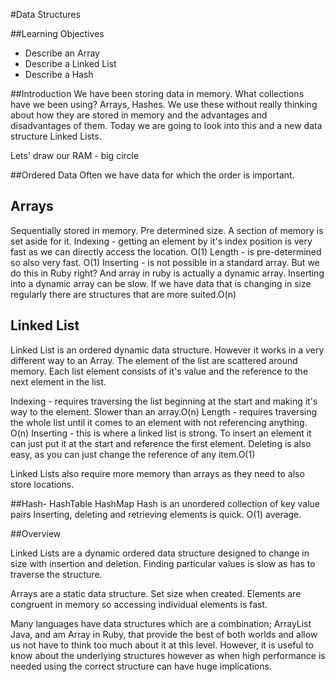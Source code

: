 #Data Structures

##Learning Objectives
  - Describe an Array
  - Describe a Linked List
  - Describe a Hash

##Introduction
We have been storing data in memory.  What collections have we been using?  Arrays, Hashes.
We use these without really thinking about how they are stored in memory and the advantages and disadvantages of them. Today we are going to look into this and a new data structure Linked Lists.

Lets' draw our RAM - big circle




##Ordered Data
Often we have data for which the order is important.

## Arrays
Sequentially stored in memory. Pre determined size.  A section of memory is set aside for it.
Indexing - getting an element by it's index position is very fast as we can directly access the location. O(1)
Length - is pre-determined so also very fast. O(1)
Inserting - is not possible in a standard array.  But we do this in Ruby right?  And array in ruby is actually a dynamic array. Inserting into a dynamic array can be slow.  If we have data that is changing in size regularly there are structures that are more suited.O(n)

## Linked List
Linked List is an ordered dynamic data structure. However it works in a very different way to an Array.  The element of the list are scattered around memory. Each list element consists of it's value and the reference to the next element in the list.

Indexing - requires traversing the list beginning at the start and making it's way to the element. Slower than an array.O(n)
Length - requires traversing the whole list until it comes to an element with not referencing anything. O(n)
Inserting - this is where a linked list is strong.  To insert an element it can just put it at the start and reference the first element. Deleting is also easy, as you can just change the reference of any item.O(1)

Linked Lists also require more memory than arrays as they need to also store locations.

##Hash- HashTable HashMap
Hash is an unordered collection of key value pairs
Inserting, deleting and retrieving elements is quick. O(1) average.

##Overview

Linked Lists are a dynamic ordered data structure designed to change in size with insertion and deletion.  Finding particular values is slow as has to traverse the structure.

Arrays are a static data structure. Set size when created.  Elements are congruent in memory so accessing individual elements is fast.


Many languages have data structures which are a combination; ArrayList Java, and am Array in Ruby,  that provide the best of both worlds and allow us not have to think too much about it at this level. However, it is useful to know about the underlying structures however as when high performance is needed using the correct structure can have huge implications.
